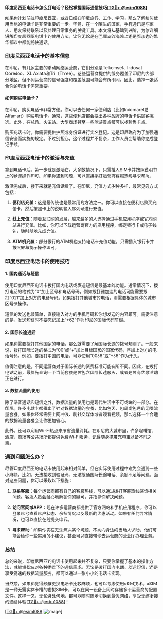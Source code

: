 **印度尼西亚电话卡怎么打电话？轻松掌握国际通信技巧[[TG💪+ @esim1088](https://t.me/s/esim1088)]**

如果你计划前往印度尼西亚，或者已经在印尼旅行、工作、学习，那么了解如何使用当地的电话卡是非常重要的一步。毕竟，在一个陌生的国家，手机通讯是与家人、朋友保持联系以及处理日常事务的关键工具。本文将从基础到进阶，为你详细讲解印度尼西亚电话卡的使用方法，让你无论是在巴厘岛的海滩上还是雅加达的繁华都市中都能畅快通话。

### 印度尼西亚电话卡的基本信息

在印尼，有几家主要的移动网络运营商，它们分别是Telkomsel、Indosat Ooredoo、XL Axiata和Tri（Three）。这些运营商提供的服务覆盖了印尼的大部分地区，但不同运营商的信号强度和覆盖范围可能会有所不同。因此，选择一张适合你的电话卡非常重要。

#### 如何购买电话卡？

在印尼，购买电话卡非常方便。你可以去任何一家便利店（比如Indomaret或Alfamart）购买电话卡。通常，这些便利店都会摆出各种品牌的电话卡供顾客挑选。此外，在机场、火车站、大型商场甚至一些旅游景点都可以找到售卡点。

购买电话卡时，你需要提供护照或身份证进行实名登记。这是印尼政府为了加强通信安全而实施的规定。不过别担心，这个过程并不复杂，工作人员会帮助你完成登记手续。

### 印度尼西亚电话卡的激活与充值

拿到电话卡后，第一步就是激活它。大多数情况下，只需插入SIM卡并按照说明书上的步骤操作即可。如果你遇到问题，可以直接拨打运营商客服热线寻求帮助。

激活完成后，接下来就是充值话费了。在印尼，充值方式多种多样，最常见的方式包括：

1. **便利店充值**：这是最传统也是最常用的方法之一。你可以直接在便利店购买充值卡，然后按照卡上的说明输入序列号进行充值。
   
2. **线上充值**：随着互联网的发展，越来越多的人选择通过手机应用程序或官方网站进行充值。比如，你可以下载运营商官方的应用程序，绑定银行卡或电子钱包，随时随地完成充值。

3. **ATM机充值**：部分银行的ATM机也支持电话卡充值功能，只需插入银行卡并按照屏幕提示操作即可。

### 印度尼西亚电话卡的使用技巧

#### 1. 国内通话与短信

使用印度尼西亚电话卡拨打国内电话或发送短信是最基本的功能。通常情况下，拨打电话的格式为“0”加上区号和电话号码，例如拨打雅加达的电话可能需要拨打“021”加上对方的电话号码。如果拨打其他城市的电话，则需要根据具体的城市区号来操作。

短信的发送也很简单，直接输入对方的手机号码和你想发送的内容即可。需要注意的是，发送短信时不要忘记加上“+62”作为印尼的国际代码前缀。

#### 2. 国际长途通话

如果你需要拨打其他国家的电话，那么就需要了解国际长途的拨号规则了。一般来说，拨打国际长途的格式为“00”或“+”加上目标国家的国家代码，再加上对方的电话号码。例如，要拨打中国的电话，可以使用“0086”或“+86”作为开头。

值得注意的是，不同运营商对于国际长途的资费标准可能有所不同。因此，在拨打电话之前，最好先查询一下当前套餐是否包含国际长途服务，或者是否有优惠活动正在进行。

#### 3. 数据流量的使用

除了语音通话和短信之外，数据流量的使用也是现代生活中不可或缺的一部分。在印尼，许多电话卡都推出了针对数据流量的套餐，比如包天、包周或包月的无限流量套餐。如果你经常需要上网冲浪、刷社交媒体或者观看视频，那么选择一个合适的数据流量套餐会让你更加省心。

此外，还可以利用Wi-Fi热点来节省流量消耗。在印尼的大城市里，许多咖啡馆、酒店、商场等公共场所都提供免费Wi-Fi服务，记得随身携带充电宝以备不时之需。

### 遇到问题怎么办？

尽管印度尼西亚的电话卡使用起来相对简单，但在实际使用过程中难免会遇到一些小麻烦。比如，无法接收到验证码、无法拨通国际长途电话、余额不足等问题。面对这些问题，你可以采取以下措施：

1. **联系客服**：每个运营商都有自己的客服热线，可以通过拨打客服热线咨询相关问题。客服人员会耐心地解答你的疑问，并指导你解决问题。

2. **访问官网或APP**：现在许多运营商都提供了官方网站和手机应用程序，你可以登录账号查看账户状态、余额情况以及最新的优惠活动。如果有任何异常情况，也可以直接在线提交申诉。

3. **寻求帮助**：如果你实在无法解决某个问题，不妨向身边的当地人求助。他们可能会给你一些实用的小建议，甚至可以直接带你去运营商的营业厅办理业务。

### 总结

总的来说，印度尼西亚的电话卡使用起来并不复杂，只要你掌握了基本的操作方法，就能轻松应对各种场景下的通信需求。无论是拨打国内电话、发送短信，还是享受高速的数据流量服务，都可以通过一张小小的电话卡实现。

当然啦，如果你觉得频繁更换电话卡比较麻烦，也可以考虑使用eSIM技术。eSIM是一种无需实体卡槽的虚拟SIM卡，可以在同一设备上同时存储多个运营商的配置文件。这样一来，无论身处何地，都可以随时随地切换到最优网络，享受无缝衔接的通信体验[[TG💪+ @esim1088](https://t.me/s/esim1088)]！

[[TG💪+ @esim1088](https://t.me/s/esim1088) ![Image](https://i.postimg.cc/4NQfJmqS/Snipaste-2025-05-13-00-14-12.png)]